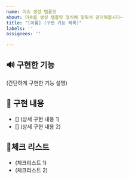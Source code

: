 ```yaml
---
name: 이슈 생성 템플릿
about: 이슈를 생성 템플릿 형식에 맞춰서 관리해봅시다~
title: "[이름] (구현 기능 제목)"
labels: ''
assignees: ''

---
```


## 🔊 구현한 기능
(간단하게 구현한 기능 설명)
## 📃 구현 내용
- [] (상세 구현 내용 1)
- [] (상세 구현 내용 2)
## 📃체크 리스트
- (체크리스트 1)
- (체크리스트 2)
